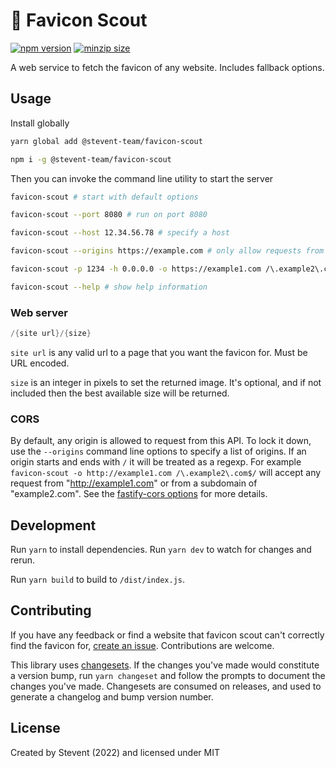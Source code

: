 # 🧭 Favicon Scout

[![npm version](https://img.shields.io/npm/v/@stevent-team/favicon-scout)](https://www.npmjs.com/package/@stevent-team/favicon-scout)
[![minzip size](https://img.shields.io/bundlephobia/minzip/@stevent-team/favicon-scout)](https://bundlephobia.com/package/@stevent-team/favicon-scout)

A web service to fetch the favicon of any website. Includes fallback options.

## Usage

Install globally

```bash
yarn global add @stevent-team/favicon-scout
```

```bash
npm i -g @stevent-team/favicon-scout
```

Then you can invoke the command line utility to start the server

```bash
favicon-scout # start with default options

favicon-scout --port 8080 # run on port 8080

favicon-scout --host 12.34.56.78 # specify a host

favicon-scout --origins https://example.com # only allow requests from example.com

favicon-scout -p 1234 -h 0.0.0.0 -o https://example1.com /\.example2\.com$/ # all options

favicon-scout --help # show help information
```

### Web server

```h
/{site url}/{size}
```

`site url` is any valid url to a page that you want the favicon for. Must be URL encoded.

`size` is an integer in pixels to set the returned image. It's optional, and if not included then the best available size will be returned.

### CORS

By default, any origin is allowed to request from this API. To lock it down, use the `--origins` command line options to specify a list of origins. If an origin starts and ends with `/` it will be treated as a regexp. For example `favicon-scout -o http://example1.com /\.example2\.com$/` will accept any request from "http://example1.com" or from a subdomain of "example2.com". See the [fastify-cors options](https://github.com/fastify/fastify-cors#options) for more details.

## Development

Run `yarn` to install dependencies. Run `yarn dev` to watch for changes and rerun.

Run `yarn build` to build to `/dist/index.js`.

## Contributing

If you have any feedback or find a website that favicon scout can't correctly find the favicon for, [create an issue](https://github.com/stevent-team/favicon-scout/issues/new/choose). Contributions are welcome.

This library uses [changesets](https://github.com/changesets/changesets). If the changes you've made would constitute a version bump, run `yarn changeset` and follow the prompts to document the changes you've made. Changesets are consumed on releases, and used to generate a changelog and bump version number.

## License

Created by Stevent (2022) and licensed under MIT
